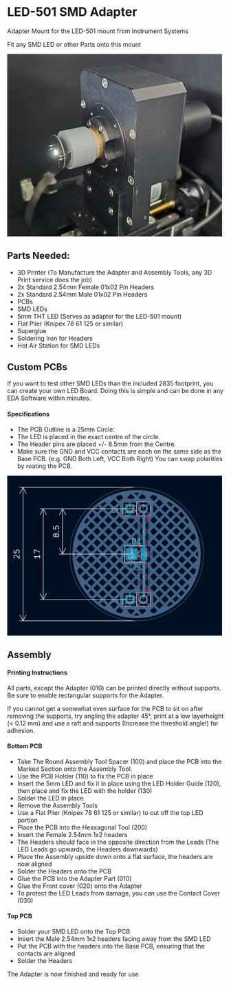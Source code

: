 # LED-501 SMD Adapter
Adapter Mount for the LED-501 mount from Instrument Systems  

Fit any SMD LED or other Parts onto this mount


<img src="Adapter_Image.png" width="500">

## Parts Needed:
- 3D Printer (To Manufacture the Adapter and Assembly Tools, any 3D Print service does the job)
- 2x Standard 2.54mm Female 01x02 Pin Headers 
- 2x Standard 2.54mm Male 01x02 Pin Headers
- PCBs
- SMD LEDs
- 5mm THT LED (Serves as adapter for the LED-501 mount)
- Flat Plier (Knipex 78 61 125 or similar)
- Superglue
- Soldering Iron for Headers
- Hot Air Station for SMD LEDs

## Custom PCBs
If you want to test other SMD LEDs than the included 2835 footprint, you can create your own LED Board.
Doing this is simple and can be done in any EDA Software within minutes.

#### Specifications
- The PCB Outline is a 25mm Circle.
- The LED is placed in the exact centre of the circle.
- The Header pins are placed +/- 8.5mm from the Centre.
- Make sure the GND and VCC contacts are each on the same side as the Base PCB. (e.g. GND Both Left, VCC Both Right) You can swap polarities by roating the PCB.

<img src="PCB_Spacings.png" width="500">

## Assembly

#### Printing Instructions

All parts, except the Adapter (010) can be printed directly without supports.
Be sure to enable rectangular supports for the Adapter.

If you cannot get a somewhat even surface for the PCB to sit on after removing the supports, try angling the adapter 45°, print at a low layerheight (< 0.12 mm) and use a raft and supports (Increase the threshold angle!) for adhesion.

#### Bottom PCB

- Take The Round Assembly Tool Spacer (100) and place the PCB into the Marked Section onto the Assembly Tool.
- Use the PCB Holder (110) to fix the PCB in place
- Insert the 5mm LED and fix it in place using the LED Holder Guide (120), then place and fix the LED with the holder (130)
- Solder the LED in place
- Remove the Assembly Tools
- Use a Flat Plier (Knipex 78 61 125 or similar) to cut off the top LED portion   
- Place the PCB into the Heaxagonal Tool (200)
- Insert the Female 2.54mm 1x2 headers 
- The Headers should face in the opposite direction from the Leads (The LED Leads go upwards, the Headers downwards)
- Place the Assembly upside down onto a flat surface, the headers are now aligned
- Solder the Headers onto the PCB
- Glue the PCB into the Adapter Part (010)   
- Glue the Front cover (020) onto the Adapter
- To protect the LED Leads from damage, you can use the Contact Cover (030)

#### Top PCB

- Solder your SMD LED onto the Top PCB
- Insert the Male 2.54mm 1x2 headers facing away from the SMD LED
- Put the PCB with the headers into the Base PCB, ensuring that the contacts are aligned
- Solder the Headers

The Adapter is now finished and ready for use
